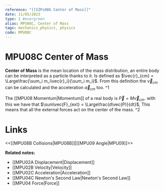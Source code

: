 ```yaml
---
reference: "[[SZPs08G Center of Mass]]"
date: 11/05/2023
type: 1 #evergreen
alias: MPU08C, Center of Mass
tags: mechanics_physics, physics
code: MPU08C
---
```

# MPU08C Center of Mass

**Center of Mass** is the mean location of the mass distribution, an entire body can be interpreted as a particle thanks to it.
Is defined as $\vec{r}_{cm} = \Large\frac{\sum_i m_i\vec{r}_i}{\sum_i m_i}$. From this definition the $\vec{v}_{cm}$ can be calculated and the acceleration $\vec{a}_{cm}$ too. ^1

The [[MPU08 Momentum|Momentum]] of a real body is $\vec{P} = M\vec{v}_{cm}$. with this we have that $\sum\vec{F}_{ext} = \Large\frac{d\vec{P}}{dt}$, This means that all the external forces act on the center of the mass. ^2

# Links
<<[[MPU08B Collisions|MPU08B]]|[[MPU09 Angle|MPU09]]>>

**Related notes:**
- [[MPU02A Displacement|Displacement]]
- [[MPU02B Velocity|Velocity]]
- [[MPU02C Acceleration|Acceleration]]
- [[MPU04C Newton's Second Law|Newton's Second Law]]
- [[MPU04 Force|Force]]